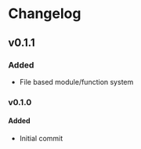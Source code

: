 # Changelog

## v0.1.1

### Added

- File based module/function system

### v0.1.0

#### Added

- Initial commit

